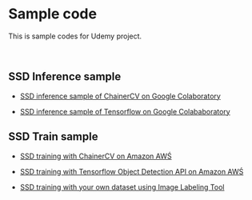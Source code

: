 # Sample code

This is sample codes for Udemy project.

<br>

## SSD Inference sample

* [SSD inference sample of ChainerCV on Google Colaboratory](ssd_inference_chainer.md) 

* [SSD inference sample of Tensorflow on Google Colababoratory](ssd_inference_tensorflow.md) 

## SSD Train sample

* [SSD training with ChainerCV on Amazon AWŚ](ChainercvAWS.md)

* [SSD training with Tensorflow Object Detection API on Amazon AWŚ](TensorflowAWS.md)

* [SSD training with your own dataset using Image Labeling Tool](OwnDataset.md)
